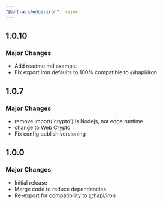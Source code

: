 ```yaml
---
"@ant-aja/edge-iron": major
---
```


## 1.0.10

### Major Changes

- Add readme.md example
- Fix export Iron.defaults to 100% compatible to @hapi/iron

## 1.0.7

### Major Changes

- remove import('crypto') is Nodejs, not edge runtime
- change to Web Crypto
- Fix config publish versioning 

## 1.0.0

### Major Changes

- Initial release
- Merge code to reduce dependencies.
- Re-export for compatibility to @hapi/iron 
 